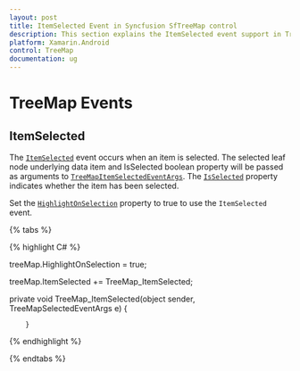 ```yaml
---
layout: post
title: ItemSelected Event in Syncfusion SfTreeMap control
description: This section explains the ItemSelected event support in TreeMap. 
platform: Xamarin.Android
control: TreeMap
documentation: ug
---
```


# TreeMap Events

## ItemSelected

The [`ItemSelected`](https://help.syncfusion.com/cr/cref_files/xamarin-ios/Syncfusion.SfTreeMap.iOS~Syncfusion.SfTreeMap.iOS.SFTreeMap~ItemSelected_EV.html) event occurs when an item is selected. The selected leaf node underlying data item and IsSelected boolean property will be passed as arguments to [`TreeMapItemSelectedEventArgs`](https://help.syncfusion.com/cr/cref_files/xamarin-ios/Syncfusion.SfTreeMap.iOS~Syncfusion.SfTreeMap.iOS.TreeMapItemSelectedEventArgs.html). The [`IsSelected`](https://help.syncfusion.com/cr/cref_files/xamarin-ios/Syncfusion.SfTreeMap.iOS~Syncfusion.SfTreeMap.iOS.TreeMapItemSelectedEventArgs~IsSelected.html) property indicates whether the item has been selected.

Set the [`HighlightOnSelection`](https://help.syncfusion.com/cr/cref_files/xamarin-ios/Syncfusion.SfTreeMap.iOS~Syncfusion.SfTreeMap.iOS.SFTreeMap~HightlightOnSelection.html) property to true to use the `ItemSelected` event.

{% tabs %}

{% highlight C# %}

treeMap.HighlightOnSelection = true;

treeMap.ItemSelected += TreeMap_ItemSelected;

private void TreeMap_ItemSelected(object sender, TreeMapSelectedEventArgs e)
        {
           
        }

{% endhighlight %}

{% endtabs %}
